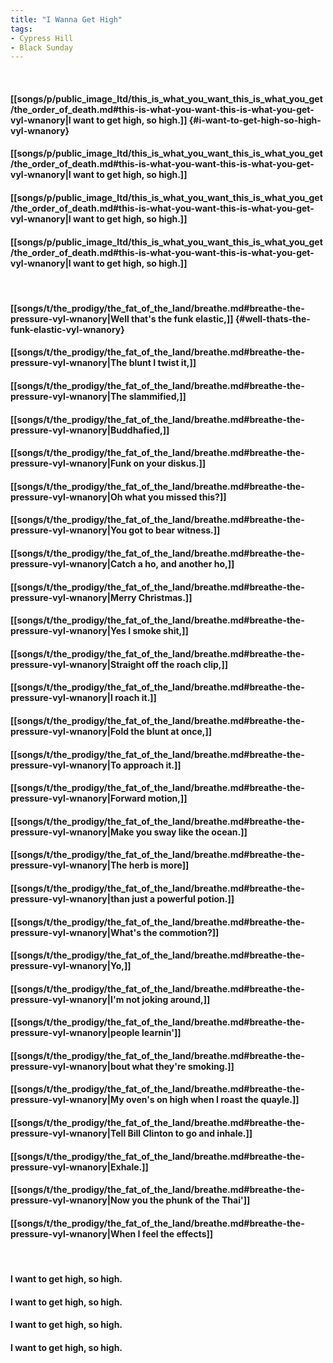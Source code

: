 ```yaml
---
title: "I Wanna Get High"
tags:
- Cypress Hill
- Black Sunday
---
```

&nbsp;
#### [[songs/p/public_image_ltd/this_is_what_you_want_this_is_what_you_get/the_order_of_death.md#this-is-what-you-want-this-is-what-you-get-vyl-wnanory|I want to get high, so high.]] {#i-want-to-get-high-so-high-vyl-wnanory}
#### [[songs/p/public_image_ltd/this_is_what_you_want_this_is_what_you_get/the_order_of_death.md#this-is-what-you-want-this-is-what-you-get-vyl-wnanory|I want to get high, so high.]]
#### [[songs/p/public_image_ltd/this_is_what_you_want_this_is_what_you_get/the_order_of_death.md#this-is-what-you-want-this-is-what-you-get-vyl-wnanory|I want to get high, so high.]]
#### [[songs/p/public_image_ltd/this_is_what_you_want_this_is_what_you_get/the_order_of_death.md#this-is-what-you-want-this-is-what-you-get-vyl-wnanory|I want to get high, so high.]]
&nbsp;
#### [[songs/t/the_prodigy/the_fat_of_the_land/breathe.md#breathe-the-pressure-vyl-wnanory|Well that's the funk elastic,]] {#well-thats-the-funk-elastic-vyl-wnanory}
#### [[songs/t/the_prodigy/the_fat_of_the_land/breathe.md#breathe-the-pressure-vyl-wnanory|The blunt I twist it,]]
#### [[songs/t/the_prodigy/the_fat_of_the_land/breathe.md#breathe-the-pressure-vyl-wnanory|The slammified,]]
#### [[songs/t/the_prodigy/the_fat_of_the_land/breathe.md#breathe-the-pressure-vyl-wnanory|Buddhafied,]]
#### [[songs/t/the_prodigy/the_fat_of_the_land/breathe.md#breathe-the-pressure-vyl-wnanory|Funk on your diskus.]]
#### [[songs/t/the_prodigy/the_fat_of_the_land/breathe.md#breathe-the-pressure-vyl-wnanory|Oh what you missed this?]]
#### [[songs/t/the_prodigy/the_fat_of_the_land/breathe.md#breathe-the-pressure-vyl-wnanory|You got to bear witness.]]
#### [[songs/t/the_prodigy/the_fat_of_the_land/breathe.md#breathe-the-pressure-vyl-wnanory|Catch a ho, and another ho,]]
#### [[songs/t/the_prodigy/the_fat_of_the_land/breathe.md#breathe-the-pressure-vyl-wnanory|Merry Christmas.]]
#### [[songs/t/the_prodigy/the_fat_of_the_land/breathe.md#breathe-the-pressure-vyl-wnanory|Yes I smoke shit,]]
#### [[songs/t/the_prodigy/the_fat_of_the_land/breathe.md#breathe-the-pressure-vyl-wnanory|Straight off the roach clip,]]
#### [[songs/t/the_prodigy/the_fat_of_the_land/breathe.md#breathe-the-pressure-vyl-wnanory|I roach it.]]
#### [[songs/t/the_prodigy/the_fat_of_the_land/breathe.md#breathe-the-pressure-vyl-wnanory|Fold the blunt at once,]]
#### [[songs/t/the_prodigy/the_fat_of_the_land/breathe.md#breathe-the-pressure-vyl-wnanory|To approach it.]]
#### [[songs/t/the_prodigy/the_fat_of_the_land/breathe.md#breathe-the-pressure-vyl-wnanory|Forward motion,]]
#### [[songs/t/the_prodigy/the_fat_of_the_land/breathe.md#breathe-the-pressure-vyl-wnanory|Make you sway like the ocean.]]
#### [[songs/t/the_prodigy/the_fat_of_the_land/breathe.md#breathe-the-pressure-vyl-wnanory|The herb is more]]
#### [[songs/t/the_prodigy/the_fat_of_the_land/breathe.md#breathe-the-pressure-vyl-wnanory|than just a powerful potion.]]
#### [[songs/t/the_prodigy/the_fat_of_the_land/breathe.md#breathe-the-pressure-vyl-wnanory|What's the commotion?]]
#### [[songs/t/the_prodigy/the_fat_of_the_land/breathe.md#breathe-the-pressure-vyl-wnanory|Yo,]]
#### [[songs/t/the_prodigy/the_fat_of_the_land/breathe.md#breathe-the-pressure-vyl-wnanory|I'm not joking around,]]
#### [[songs/t/the_prodigy/the_fat_of_the_land/breathe.md#breathe-the-pressure-vyl-wnanory|people learnin']]
#### [[songs/t/the_prodigy/the_fat_of_the_land/breathe.md#breathe-the-pressure-vyl-wnanory|bout what they're smoking.]]
#### [[songs/t/the_prodigy/the_fat_of_the_land/breathe.md#breathe-the-pressure-vyl-wnanory|My oven's on high when I roast the quayle.]]
#### [[songs/t/the_prodigy/the_fat_of_the_land/breathe.md#breathe-the-pressure-vyl-wnanory|Tell Bill Clinton to go and inhale.]]
#### [[songs/t/the_prodigy/the_fat_of_the_land/breathe.md#breathe-the-pressure-vyl-wnanory|Exhale.]]
#### [[songs/t/the_prodigy/the_fat_of_the_land/breathe.md#breathe-the-pressure-vyl-wnanory|Now you the phunk of the Thai']]
#### [[songs/t/the_prodigy/the_fat_of_the_land/breathe.md#breathe-the-pressure-vyl-wnanory|When I feel the effects]]
&nbsp;
#### I want to get high, so high.
#### I want to get high, so high.
#### I want to get high, so high.
#### I want to get high, so high.
